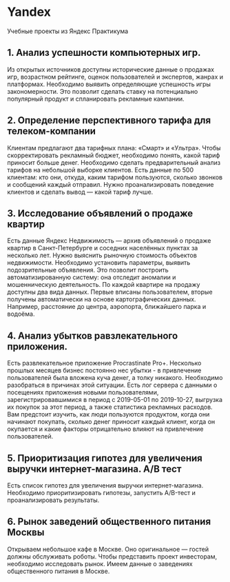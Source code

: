 # Yandex
Учебные проекты из Яндекс Практикума

## 1. Анализ успешности компьютерных игр.
Из открытых источников доступны исторические данные о продажах игр, возрастном рейтинге, оценок пользователей и экспертов, жанрах и платформах. Необходимо выявить определяющие успешность игры закономерности. Это позволит сделать ставку на потенциально популярный продукт и спланировать рекламные кампании.
## 2. Определение перспективного тарифа для телеком-компании
Клиентам предлагают два тарифных плана: «Смарт» и «Ультра». Чтобы скорректировать рекламный бюджет, необходимо понять, какой тариф приносит больше денег.
Необходимо сделать предварительный анализ тарифов на небольшой выборке клиентов. Есть данные по 500 клиентам: кто они, откуда, каким тарифом пользуются, сколько звонков и сообщений каждый отправил. Нужно проанализировать поведение клиентов и сделать вывод — какой тариф лучше.
## 3. Исследование объявлений о продаже квартир
Есть данные Яндекc Недвижимость — архив объявлений о продаже квартир в Санкт-Петербурге и соседних населённых пунктах за несколько лет. Нужно выяснить рыночную стоимость объектов недвижимости. Необходимо установить параметры, выявить подозрительные объявления. Это позволит построить автоматизированную систему: она отследит аномалии и мошенническую деятельность.
По каждой квартире на продажу доступны два вида данных. Первые вписаны пользователем, вторые получены автоматически на основе картографических данных. Например, расстояние до центра, аэропорта, ближайшего парка и водоёма.
## 4. Анализ убытков равзлекательного приложения.
Есть развлекательное приложение Procrastinate Pro+. Несколько прошлых месяцев бизнес постоянно нес убытки - в привлечение пользователей была вложена куча денег, а толку никакого. Необходимо разобраться в причинах этой ситуации.
Есть лог сервера с данными о посещениях приложения новыми пользователями, зарегистрировавшимися в период с 2019-05-01 по 2019-10-27, выгрузка их покупок за этот период, а также статистика рекламных расходов. Вам предстоит изучить, как люди пользуются продуктом, когда они начинают покупать, сколько денег приносит каждый клиент, когда он окупается и какие факторы отрицательно влияют на привлечение пользователей.
## 5. Приоритизация гипотез для увеличения выручки интернет-магазина. А/В тест
Есть список гипотез для увеличения выручки интернет-магазина. Необходимо приоритизировать гипотезы, запустить A/B-тест и проанализировать результаты.
## 6. Рынок заведений общественного питания Москвы
Открываем небольшое кафе в Москве. Оно оригинальное — гостей должны обслуживать роботы. Чтобы представить проект инвесторам, необходимо исследовать рынок.
Имеем данные о заведениях общественного питания в Москве.

